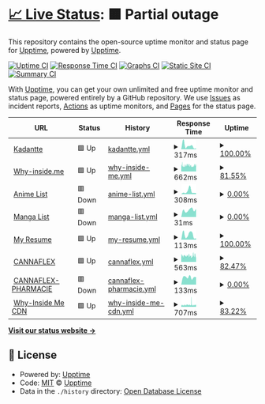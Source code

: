 # [📈 Live Status](https://demo.upptime.js.org): <!--live status--> **🟧 Partial outage**

This repository contains the open-source uptime monitor and status page for [Upptime](https://upptime.js.org), powered by [Upptime](https://github.com/upptime/upptime).

[![Uptime CI](https://github.com/Kadantte/candy-up/workflows/Uptime%20CI/badge.svg)](https://github.com/Kadantte/candy-up/actions?query=workflow%3A%22Uptime+CI%22)
[![Response Time CI](https://github.com/Kadantte/candy-up/workflows/Response%20Time%20CI/badge.svg)](https://github.com/Kadantte/candy-up/actions?query=workflow%3A%22Response+Time+CI%22)
[![Graphs CI](https://github.com/Kadantte/candy-up/workflows/Graphs%20CI/badge.svg)](https://github.com/Kadantte/candy-up/actions?query=workflow%3A%22Graphs+CI%22)
[![Static Site CI](https://github.com/Kadantte/candy-up/workflows/Static%20Site%20CI/badge.svg)](https://github.com/Kadantte/candy-up/actions?query=workflow%3A%22Static+Site+CI%22)
[![Summary CI](https://github.com/Kadantte/candy-up/workflows/Summary%20CI/badge.svg)](https://github.com/Kadantte/candy-up/actions?query=workflow%3A%22Summary+CI%22)

With [Upptime](https://upptime.js.org), you can get your own unlimited and free uptime monitor and status page, powered entirely by a GitHub repository. We use [Issues](https://github.com/upptime/upptime/issues) as incident reports, [Actions](https://github.com/Kadantte/candy-up/actions) as uptime monitors, and [Pages](https://demo.upptime.js.org) for the status page.

<!--start: status pages-->
<!-- This summary is generated by Upptime (https://github.com/upptime/upptime) -->
<!-- Do not edit this manually, your changes will be overwritten -->
<!-- prettier-ignore -->
| URL | Status | History | Response Time | Uptime |
| --- | ------ | ------- | ------------- | ------ |
| <img alt="" src="https://icons.duckduckgo.com/ip3/kadantte.moe.ico" height="13"> [Kadantte](https://kadantte.moe) | 🟩 Up | [kadantte.yml](https://github.com/Kadantte/candy-up/commits/HEAD/history/kadantte.yml) | <details><summary><img alt="Response time graph" src="./graphs/kadantte/response-time-week.png" height="20"> 317ms</summary><br><a href="https://status.kadantte.moe/history/kadantte"><img alt="Response time 288" src="https://img.shields.io/endpoint?url=https%3A%2F%2Fraw.githubusercontent.com%2FKadantte%2Fcandy-up%2FHEAD%2Fapi%2Fkadantte%2Fresponse-time.json"></a><br><a href="https://status.kadantte.moe/history/kadantte"><img alt="24-hour response time 81" src="https://img.shields.io/endpoint?url=https%3A%2F%2Fraw.githubusercontent.com%2FKadantte%2Fcandy-up%2FHEAD%2Fapi%2Fkadantte%2Fresponse-time-day.json"></a><br><a href="https://status.kadantte.moe/history/kadantte"><img alt="7-day response time 317" src="https://img.shields.io/endpoint?url=https%3A%2F%2Fraw.githubusercontent.com%2FKadantte%2Fcandy-up%2FHEAD%2Fapi%2Fkadantte%2Fresponse-time-week.json"></a><br><a href="https://status.kadantte.moe/history/kadantte"><img alt="30-day response time 285" src="https://img.shields.io/endpoint?url=https%3A%2F%2Fraw.githubusercontent.com%2FKadantte%2Fcandy-up%2FHEAD%2Fapi%2Fkadantte%2Fresponse-time-month.json"></a><br><a href="https://status.kadantte.moe/history/kadantte"><img alt="1-year response time 291" src="https://img.shields.io/endpoint?url=https%3A%2F%2Fraw.githubusercontent.com%2FKadantte%2Fcandy-up%2FHEAD%2Fapi%2Fkadantte%2Fresponse-time-year.json"></a></details> | <details><summary><a href="https://status.kadantte.moe/history/kadantte">100.00%</a></summary><a href="https://status.kadantte.moe/history/kadantte"><img alt="All-time uptime 99.91%" src="https://img.shields.io/endpoint?url=https%3A%2F%2Fraw.githubusercontent.com%2FKadantte%2Fcandy-up%2FHEAD%2Fapi%2Fkadantte%2Fuptime.json"></a><br><a href="https://status.kadantte.moe/history/kadantte"><img alt="24-hour uptime 100.00%" src="https://img.shields.io/endpoint?url=https%3A%2F%2Fraw.githubusercontent.com%2FKadantte%2Fcandy-up%2FHEAD%2Fapi%2Fkadantte%2Fuptime-day.json"></a><br><a href="https://status.kadantte.moe/history/kadantte"><img alt="7-day uptime 100.00%" src="https://img.shields.io/endpoint?url=https%3A%2F%2Fraw.githubusercontent.com%2FKadantte%2Fcandy-up%2FHEAD%2Fapi%2Fkadantte%2Fuptime-week.json"></a><br><a href="https://status.kadantte.moe/history/kadantte"><img alt="30-day uptime 100.00%" src="https://img.shields.io/endpoint?url=https%3A%2F%2Fraw.githubusercontent.com%2FKadantte%2Fcandy-up%2FHEAD%2Fapi%2Fkadantte%2Fuptime-month.json"></a><br><a href="https://status.kadantte.moe/history/kadantte"><img alt="1-year uptime 99.94%" src="https://img.shields.io/endpoint?url=https%3A%2F%2Fraw.githubusercontent.com%2FKadantte%2Fcandy-up%2FHEAD%2Fapi%2Fkadantte%2Fuptime-year.json"></a></details>
| <img alt="" src="https://icons.duckduckgo.com/ip3/cdn.why-inside.me.ico" height="13"> [Why-inside.me](https://cdn.why-inside.me) | 🟩 Up | [why-inside-me.yml](https://github.com/Kadantte/candy-up/commits/HEAD/history/why-inside-me.yml) | <details><summary><img alt="Response time graph" src="./graphs/why-inside-me/response-time-week.png" height="20"> 662ms</summary><br><a href="https://status.kadantte.moe/history/why-inside-me"><img alt="Response time 1026" src="https://img.shields.io/endpoint?url=https%3A%2F%2Fraw.githubusercontent.com%2FKadantte%2Fcandy-up%2FHEAD%2Fapi%2Fwhy-inside-me%2Fresponse-time.json"></a><br><a href="https://status.kadantte.moe/history/why-inside-me"><img alt="24-hour response time 647" src="https://img.shields.io/endpoint?url=https%3A%2F%2Fraw.githubusercontent.com%2FKadantte%2Fcandy-up%2FHEAD%2Fapi%2Fwhy-inside-me%2Fresponse-time-day.json"></a><br><a href="https://status.kadantte.moe/history/why-inside-me"><img alt="7-day response time 662" src="https://img.shields.io/endpoint?url=https%3A%2F%2Fraw.githubusercontent.com%2FKadantte%2Fcandy-up%2FHEAD%2Fapi%2Fwhy-inside-me%2Fresponse-time-week.json"></a><br><a href="https://status.kadantte.moe/history/why-inside-me"><img alt="30-day response time 677" src="https://img.shields.io/endpoint?url=https%3A%2F%2Fraw.githubusercontent.com%2FKadantte%2Fcandy-up%2FHEAD%2Fapi%2Fwhy-inside-me%2Fresponse-time-month.json"></a><br><a href="https://status.kadantte.moe/history/why-inside-me"><img alt="1-year response time 703" src="https://img.shields.io/endpoint?url=https%3A%2F%2Fraw.githubusercontent.com%2FKadantte%2Fcandy-up%2FHEAD%2Fapi%2Fwhy-inside-me%2Fresponse-time-year.json"></a></details> | <details><summary><a href="https://status.kadantte.moe/history/why-inside-me">81.55%</a></summary><a href="https://status.kadantte.moe/history/why-inside-me"><img alt="All-time uptime 92.64%" src="https://img.shields.io/endpoint?url=https%3A%2F%2Fraw.githubusercontent.com%2FKadantte%2Fcandy-up%2FHEAD%2Fapi%2Fwhy-inside-me%2Fuptime.json"></a><br><a href="https://status.kadantte.moe/history/why-inside-me"><img alt="24-hour uptime 39.96%" src="https://img.shields.io/endpoint?url=https%3A%2F%2Fraw.githubusercontent.com%2FKadantte%2Fcandy-up%2FHEAD%2Fapi%2Fwhy-inside-me%2Fuptime-day.json"></a><br><a href="https://status.kadantte.moe/history/why-inside-me"><img alt="7-day uptime 81.55%" src="https://img.shields.io/endpoint?url=https%3A%2F%2Fraw.githubusercontent.com%2FKadantte%2Fcandy-up%2FHEAD%2Fapi%2Fwhy-inside-me%2Fuptime-week.json"></a><br><a href="https://status.kadantte.moe/history/why-inside-me"><img alt="30-day uptime 93.59%" src="https://img.shields.io/endpoint?url=https%3A%2F%2Fraw.githubusercontent.com%2FKadantte%2Fcandy-up%2FHEAD%2Fapi%2Fwhy-inside-me%2Fuptime-month.json"></a><br><a href="https://status.kadantte.moe/history/why-inside-me"><img alt="1-year uptime 98.17%" src="https://img.shields.io/endpoint?url=https%3A%2F%2Fraw.githubusercontent.com%2FKadantte%2Fcandy-up%2FHEAD%2Fapi%2Fwhy-inside-me%2Fuptime-year.json"></a></details>
| <img alt="" src="https://icons.duckduckgo.com/ip3/list.kadantte.moe.ico" height="13"> [Anime List](https://list.kadantte.moe) | 🟥 Down | [anime-list.yml](https://github.com/Kadantte/candy-up/commits/HEAD/history/anime-list.yml) | <details><summary><img alt="Response time graph" src="./graphs/anime-list/response-time-week.png" height="20"> 308ms</summary><br><a href="https://status.kadantte.moe/history/anime-list"><img alt="Response time 2191" src="https://img.shields.io/endpoint?url=https%3A%2F%2Fraw.githubusercontent.com%2FKadantte%2Fcandy-up%2FHEAD%2Fapi%2Fanime-list%2Fresponse-time.json"></a><br><a href="https://status.kadantte.moe/history/anime-list"><img alt="24-hour response time 130" src="https://img.shields.io/endpoint?url=https%3A%2F%2Fraw.githubusercontent.com%2FKadantte%2Fcandy-up%2FHEAD%2Fapi%2Fanime-list%2Fresponse-time-day.json"></a><br><a href="https://status.kadantte.moe/history/anime-list"><img alt="7-day response time 308" src="https://img.shields.io/endpoint?url=https%3A%2F%2Fraw.githubusercontent.com%2FKadantte%2Fcandy-up%2FHEAD%2Fapi%2Fanime-list%2Fresponse-time-week.json"></a><br><a href="https://status.kadantte.moe/history/anime-list"><img alt="30-day response time 273" src="https://img.shields.io/endpoint?url=https%3A%2F%2Fraw.githubusercontent.com%2FKadantte%2Fcandy-up%2FHEAD%2Fapi%2Fanime-list%2Fresponse-time-month.json"></a><br><a href="https://status.kadantte.moe/history/anime-list"><img alt="1-year response time 2324" src="https://img.shields.io/endpoint?url=https%3A%2F%2Fraw.githubusercontent.com%2FKadantte%2Fcandy-up%2FHEAD%2Fapi%2Fanime-list%2Fresponse-time-year.json"></a></details> | <details><summary><a href="https://status.kadantte.moe/history/anime-list">0.00%</a></summary><a href="https://status.kadantte.moe/history/anime-list"><img alt="All-time uptime 97.71%" src="https://img.shields.io/endpoint?url=https%3A%2F%2Fraw.githubusercontent.com%2FKadantte%2Fcandy-up%2FHEAD%2Fapi%2Fanime-list%2Fuptime.json"></a><br><a href="https://status.kadantte.moe/history/anime-list"><img alt="24-hour uptime 0.00%" src="https://img.shields.io/endpoint?url=https%3A%2F%2Fraw.githubusercontent.com%2FKadantte%2Fcandy-up%2FHEAD%2Fapi%2Fanime-list%2Fuptime-day.json"></a><br><a href="https://status.kadantte.moe/history/anime-list"><img alt="7-day uptime 0.00%" src="https://img.shields.io/endpoint?url=https%3A%2F%2Fraw.githubusercontent.com%2FKadantte%2Fcandy-up%2FHEAD%2Fapi%2Fanime-list%2Fuptime-week.json"></a><br><a href="https://status.kadantte.moe/history/anime-list"><img alt="30-day uptime 14.14%" src="https://img.shields.io/endpoint?url=https%3A%2F%2Fraw.githubusercontent.com%2FKadantte%2Fcandy-up%2FHEAD%2Fapi%2Fanime-list%2Fuptime-month.json"></a><br><a href="https://status.kadantte.moe/history/anime-list"><img alt="1-year uptime 92.77%" src="https://img.shields.io/endpoint?url=https%3A%2F%2Fraw.githubusercontent.com%2FKadantte%2Fcandy-up%2FHEAD%2Fapi%2Fanime-list%2Fuptime-year.json"></a></details>
| <img alt="" src="https://icons.duckduckgo.com/ip3/list.kadantte.moe.ico" height="13"> [Manga List](https://list.kadantte.moe/?type=manga) | 🟥 Down | [manga-list.yml](https://github.com/Kadantte/candy-up/commits/HEAD/history/manga-list.yml) | <details><summary><img alt="Response time graph" src="./graphs/manga-list/response-time-week.png" height="20"> 31ms</summary><br><a href="https://status.kadantte.moe/history/manga-list"><img alt="Response time 1010" src="https://img.shields.io/endpoint?url=https%3A%2F%2Fraw.githubusercontent.com%2FKadantte%2Fcandy-up%2FHEAD%2Fapi%2Fmanga-list%2Fresponse-time.json"></a><br><a href="https://status.kadantte.moe/history/manga-list"><img alt="24-hour response time 36" src="https://img.shields.io/endpoint?url=https%3A%2F%2Fraw.githubusercontent.com%2FKadantte%2Fcandy-up%2FHEAD%2Fapi%2Fmanga-list%2Fresponse-time-day.json"></a><br><a href="https://status.kadantte.moe/history/manga-list"><img alt="7-day response time 31" src="https://img.shields.io/endpoint?url=https%3A%2F%2Fraw.githubusercontent.com%2FKadantte%2Fcandy-up%2FHEAD%2Fapi%2Fmanga-list%2Fresponse-time-week.json"></a><br><a href="https://status.kadantte.moe/history/manga-list"><img alt="30-day response time 36" src="https://img.shields.io/endpoint?url=https%3A%2F%2Fraw.githubusercontent.com%2FKadantte%2Fcandy-up%2FHEAD%2Fapi%2Fmanga-list%2Fresponse-time-month.json"></a><br><a href="https://status.kadantte.moe/history/manga-list"><img alt="1-year response time 958" src="https://img.shields.io/endpoint?url=https%3A%2F%2Fraw.githubusercontent.com%2FKadantte%2Fcandy-up%2FHEAD%2Fapi%2Fmanga-list%2Fresponse-time-year.json"></a></details> | <details><summary><a href="https://status.kadantte.moe/history/manga-list">0.00%</a></summary><a href="https://status.kadantte.moe/history/manga-list"><img alt="All-time uptime 97.75%" src="https://img.shields.io/endpoint?url=https%3A%2F%2Fraw.githubusercontent.com%2FKadantte%2Fcandy-up%2FHEAD%2Fapi%2Fmanga-list%2Fuptime.json"></a><br><a href="https://status.kadantte.moe/history/manga-list"><img alt="24-hour uptime 0.00%" src="https://img.shields.io/endpoint?url=https%3A%2F%2Fraw.githubusercontent.com%2FKadantte%2Fcandy-up%2FHEAD%2Fapi%2Fmanga-list%2Fuptime-day.json"></a><br><a href="https://status.kadantte.moe/history/manga-list"><img alt="7-day uptime 0.00%" src="https://img.shields.io/endpoint?url=https%3A%2F%2Fraw.githubusercontent.com%2FKadantte%2Fcandy-up%2FHEAD%2Fapi%2Fmanga-list%2Fuptime-week.json"></a><br><a href="https://status.kadantte.moe/history/manga-list"><img alt="30-day uptime 14.14%" src="https://img.shields.io/endpoint?url=https%3A%2F%2Fraw.githubusercontent.com%2FKadantte%2Fcandy-up%2FHEAD%2Fapi%2Fmanga-list%2Fuptime-month.json"></a><br><a href="https://status.kadantte.moe/history/manga-list"><img alt="1-year uptime 92.78%" src="https://img.shields.io/endpoint?url=https%3A%2F%2Fraw.githubusercontent.com%2FKadantte%2Fcandy-up%2FHEAD%2Fapi%2Fmanga-list%2Fuptime-year.json"></a></details>
| <img alt="" src="https://icons.duckduckgo.com/ip3/kadantte.moe.ico" height="13"> [My Resume](https://kadantte.moe/cv/) | 🟩 Up | [my-resume.yml](https://github.com/Kadantte/candy-up/commits/HEAD/history/my-resume.yml) | <details><summary><img alt="Response time graph" src="./graphs/my-resume/response-time-week.png" height="20"> 113ms</summary><br><a href="https://status.kadantte.moe/history/my-resume"><img alt="Response time 85" src="https://img.shields.io/endpoint?url=https%3A%2F%2Fraw.githubusercontent.com%2FKadantte%2Fcandy-up%2FHEAD%2Fapi%2Fmy-resume%2Fresponse-time.json"></a><br><a href="https://status.kadantte.moe/history/my-resume"><img alt="24-hour response time 33" src="https://img.shields.io/endpoint?url=https%3A%2F%2Fraw.githubusercontent.com%2FKadantte%2Fcandy-up%2FHEAD%2Fapi%2Fmy-resume%2Fresponse-time-day.json"></a><br><a href="https://status.kadantte.moe/history/my-resume"><img alt="7-day response time 113" src="https://img.shields.io/endpoint?url=https%3A%2F%2Fraw.githubusercontent.com%2FKadantte%2Fcandy-up%2FHEAD%2Fapi%2Fmy-resume%2Fresponse-time-week.json"></a><br><a href="https://status.kadantte.moe/history/my-resume"><img alt="30-day response time 113" src="https://img.shields.io/endpoint?url=https%3A%2F%2Fraw.githubusercontent.com%2FKadantte%2Fcandy-up%2FHEAD%2Fapi%2Fmy-resume%2Fresponse-time-month.json"></a><br><a href="https://status.kadantte.moe/history/my-resume"><img alt="1-year response time 86" src="https://img.shields.io/endpoint?url=https%3A%2F%2Fraw.githubusercontent.com%2FKadantte%2Fcandy-up%2FHEAD%2Fapi%2Fmy-resume%2Fresponse-time-year.json"></a></details> | <details><summary><a href="https://status.kadantte.moe/history/my-resume">100.00%</a></summary><a href="https://status.kadantte.moe/history/my-resume"><img alt="All-time uptime 99.85%" src="https://img.shields.io/endpoint?url=https%3A%2F%2Fraw.githubusercontent.com%2FKadantte%2Fcandy-up%2FHEAD%2Fapi%2Fmy-resume%2Fuptime.json"></a><br><a href="https://status.kadantte.moe/history/my-resume"><img alt="24-hour uptime 100.00%" src="https://img.shields.io/endpoint?url=https%3A%2F%2Fraw.githubusercontent.com%2FKadantte%2Fcandy-up%2FHEAD%2Fapi%2Fmy-resume%2Fuptime-day.json"></a><br><a href="https://status.kadantte.moe/history/my-resume"><img alt="7-day uptime 100.00%" src="https://img.shields.io/endpoint?url=https%3A%2F%2Fraw.githubusercontent.com%2FKadantte%2Fcandy-up%2FHEAD%2Fapi%2Fmy-resume%2Fuptime-week.json"></a><br><a href="https://status.kadantte.moe/history/my-resume"><img alt="30-day uptime 100.00%" src="https://img.shields.io/endpoint?url=https%3A%2F%2Fraw.githubusercontent.com%2FKadantte%2Fcandy-up%2FHEAD%2Fapi%2Fmy-resume%2Fuptime-month.json"></a><br><a href="https://status.kadantte.moe/history/my-resume"><img alt="1-year uptime 99.94%" src="https://img.shields.io/endpoint?url=https%3A%2F%2Fraw.githubusercontent.com%2FKadantte%2Fcandy-up%2FHEAD%2Fapi%2Fmy-resume%2Fuptime-year.json"></a></details>
| <img alt="" src="https://icons.duckduckgo.com/ip3/cannaflex.ma.ico" height="13"> [CANNAFLEX](https://cannaflex.ma) | 🟩 Up | [cannaflex.yml](https://github.com/Kadantte/candy-up/commits/HEAD/history/cannaflex.yml) | <details><summary><img alt="Response time graph" src="./graphs/cannaflex/response-time-week.png" height="20"> 563ms</summary><br><a href="https://status.kadantte.moe/history/cannaflex"><img alt="Response time 762" src="https://img.shields.io/endpoint?url=https%3A%2F%2Fraw.githubusercontent.com%2FKadantte%2Fcandy-up%2FHEAD%2Fapi%2Fcannaflex%2Fresponse-time.json"></a><br><a href="https://status.kadantte.moe/history/cannaflex"><img alt="24-hour response time 590" src="https://img.shields.io/endpoint?url=https%3A%2F%2Fraw.githubusercontent.com%2FKadantte%2Fcandy-up%2FHEAD%2Fapi%2Fcannaflex%2Fresponse-time-day.json"></a><br><a href="https://status.kadantte.moe/history/cannaflex"><img alt="7-day response time 563" src="https://img.shields.io/endpoint?url=https%3A%2F%2Fraw.githubusercontent.com%2FKadantte%2Fcandy-up%2FHEAD%2Fapi%2Fcannaflex%2Fresponse-time-week.json"></a><br><a href="https://status.kadantte.moe/history/cannaflex"><img alt="30-day response time 564" src="https://img.shields.io/endpoint?url=https%3A%2F%2Fraw.githubusercontent.com%2FKadantte%2Fcandy-up%2FHEAD%2Fapi%2Fcannaflex%2Fresponse-time-month.json"></a><br><a href="https://status.kadantte.moe/history/cannaflex"><img alt="1-year response time 762" src="https://img.shields.io/endpoint?url=https%3A%2F%2Fraw.githubusercontent.com%2FKadantte%2Fcandy-up%2FHEAD%2Fapi%2Fcannaflex%2Fresponse-time-year.json"></a></details> | <details><summary><a href="https://status.kadantte.moe/history/cannaflex">82.47%</a></summary><a href="https://status.kadantte.moe/history/cannaflex"><img alt="All-time uptime 98.75%" src="https://img.shields.io/endpoint?url=https%3A%2F%2Fraw.githubusercontent.com%2FKadantte%2Fcandy-up%2FHEAD%2Fapi%2Fcannaflex%2Fuptime.json"></a><br><a href="https://status.kadantte.moe/history/cannaflex"><img alt="24-hour uptime 44.75%" src="https://img.shields.io/endpoint?url=https%3A%2F%2Fraw.githubusercontent.com%2FKadantte%2Fcandy-up%2FHEAD%2Fapi%2Fcannaflex%2Fuptime-day.json"></a><br><a href="https://status.kadantte.moe/history/cannaflex"><img alt="7-day uptime 82.47%" src="https://img.shields.io/endpoint?url=https%3A%2F%2Fraw.githubusercontent.com%2FKadantte%2Fcandy-up%2FHEAD%2Fapi%2Fcannaflex%2Fuptime-week.json"></a><br><a href="https://status.kadantte.moe/history/cannaflex"><img alt="30-day uptime 93.80%" src="https://img.shields.io/endpoint?url=https%3A%2F%2Fraw.githubusercontent.com%2FKadantte%2Fcandy-up%2FHEAD%2Fapi%2Fcannaflex%2Fuptime-month.json"></a><br><a href="https://status.kadantte.moe/history/cannaflex"><img alt="1-year uptime 98.75%" src="https://img.shields.io/endpoint?url=https%3A%2F%2Fraw.githubusercontent.com%2FKadantte%2Fcandy-up%2FHEAD%2Fapi%2Fcannaflex%2Fuptime-year.json"></a></details>
| <img alt="" src="https://icons.duckduckgo.com/ip3/cannaflexpharmacie.com.ico" height="13"> [CANNAFLEX-PHARMACIE](https://cannaflexpharmacie.com) | 🟥 Down | [cannaflex-pharmacie.yml](https://github.com/Kadantte/candy-up/commits/HEAD/history/cannaflex-pharmacie.yml) | <details><summary><img alt="Response time graph" src="./graphs/cannaflex-pharmacie/response-time-week.png" height="20"> 133ms</summary><br><a href="https://status.kadantte.moe/history/cannaflex-pharmacie"><img alt="Response time 1383" src="https://img.shields.io/endpoint?url=https%3A%2F%2Fraw.githubusercontent.com%2FKadantte%2Fcandy-up%2FHEAD%2Fapi%2Fcannaflex-pharmacie%2Fresponse-time.json"></a><br><a href="https://status.kadantte.moe/history/cannaflex-pharmacie"><img alt="24-hour response time 136" src="https://img.shields.io/endpoint?url=https%3A%2F%2Fraw.githubusercontent.com%2FKadantte%2Fcandy-up%2FHEAD%2Fapi%2Fcannaflex-pharmacie%2Fresponse-time-day.json"></a><br><a href="https://status.kadantte.moe/history/cannaflex-pharmacie"><img alt="7-day response time 133" src="https://img.shields.io/endpoint?url=https%3A%2F%2Fraw.githubusercontent.com%2FKadantte%2Fcandy-up%2FHEAD%2Fapi%2Fcannaflex-pharmacie%2Fresponse-time-week.json"></a><br><a href="https://status.kadantte.moe/history/cannaflex-pharmacie"><img alt="30-day response time 130" src="https://img.shields.io/endpoint?url=https%3A%2F%2Fraw.githubusercontent.com%2FKadantte%2Fcandy-up%2FHEAD%2Fapi%2Fcannaflex-pharmacie%2Fresponse-time-month.json"></a><br><a href="https://status.kadantte.moe/history/cannaflex-pharmacie"><img alt="1-year response time 1383" src="https://img.shields.io/endpoint?url=https%3A%2F%2Fraw.githubusercontent.com%2FKadantte%2Fcandy-up%2FHEAD%2Fapi%2Fcannaflex-pharmacie%2Fresponse-time-year.json"></a></details> | <details><summary><a href="https://status.kadantte.moe/history/cannaflex-pharmacie">0.00%</a></summary><a href="https://status.kadantte.moe/history/cannaflex-pharmacie"><img alt="All-time uptime 86.41%" src="https://img.shields.io/endpoint?url=https%3A%2F%2Fraw.githubusercontent.com%2FKadantte%2Fcandy-up%2FHEAD%2Fapi%2Fcannaflex-pharmacie%2Fuptime.json"></a><br><a href="https://status.kadantte.moe/history/cannaflex-pharmacie"><img alt="24-hour uptime 0.00%" src="https://img.shields.io/endpoint?url=https%3A%2F%2Fraw.githubusercontent.com%2FKadantte%2Fcandy-up%2FHEAD%2Fapi%2Fcannaflex-pharmacie%2Fuptime-day.json"></a><br><a href="https://status.kadantte.moe/history/cannaflex-pharmacie"><img alt="7-day uptime 0.00%" src="https://img.shields.io/endpoint?url=https%3A%2F%2Fraw.githubusercontent.com%2FKadantte%2Fcandy-up%2FHEAD%2Fapi%2Fcannaflex-pharmacie%2Fuptime-week.json"></a><br><a href="https://status.kadantte.moe/history/cannaflex-pharmacie"><img alt="30-day uptime 14.14%" src="https://img.shields.io/endpoint?url=https%3A%2F%2Fraw.githubusercontent.com%2FKadantte%2Fcandy-up%2FHEAD%2Fapi%2Fcannaflex-pharmacie%2Fuptime-month.json"></a><br><a href="https://status.kadantte.moe/history/cannaflex-pharmacie"><img alt="1-year uptime 86.41%" src="https://img.shields.io/endpoint?url=https%3A%2F%2Fraw.githubusercontent.com%2FKadantte%2Fcandy-up%2FHEAD%2Fapi%2Fcannaflex-pharmacie%2Fuptime-year.json"></a></details>
| <img alt="" src="https://icons.duckduckgo.com/ip3/cdn.why-inside.me.ico" height="13"> [Why-Inside Me CDN](https://cdn.why-inside.me) | 🟩 Up | [why-inside-me-cdn.yml](https://github.com/Kadantte/candy-up/commits/HEAD/history/why-inside-me-cdn.yml) | <details><summary><img alt="Response time graph" src="./graphs/why-inside-me-cdn/response-time-week.png" height="20"> 707ms</summary><br><a href="https://status.kadantte.moe/history/why-inside-me-cdn"><img alt="Response time 690" src="https://img.shields.io/endpoint?url=https%3A%2F%2Fraw.githubusercontent.com%2FKadantte%2Fcandy-up%2FHEAD%2Fapi%2Fwhy-inside-me-cdn%2Fresponse-time.json"></a><br><a href="https://status.kadantte.moe/history/why-inside-me-cdn"><img alt="24-hour response time 629" src="https://img.shields.io/endpoint?url=https%3A%2F%2Fraw.githubusercontent.com%2FKadantte%2Fcandy-up%2FHEAD%2Fapi%2Fwhy-inside-me-cdn%2Fresponse-time-day.json"></a><br><a href="https://status.kadantte.moe/history/why-inside-me-cdn"><img alt="7-day response time 707" src="https://img.shields.io/endpoint?url=https%3A%2F%2Fraw.githubusercontent.com%2FKadantte%2Fcandy-up%2FHEAD%2Fapi%2Fwhy-inside-me-cdn%2Fresponse-time-week.json"></a><br><a href="https://status.kadantte.moe/history/why-inside-me-cdn"><img alt="30-day response time 685" src="https://img.shields.io/endpoint?url=https%3A%2F%2Fraw.githubusercontent.com%2FKadantte%2Fcandy-up%2FHEAD%2Fapi%2Fwhy-inside-me-cdn%2Fresponse-time-month.json"></a><br><a href="https://status.kadantte.moe/history/why-inside-me-cdn"><img alt="1-year response time 690" src="https://img.shields.io/endpoint?url=https%3A%2F%2Fraw.githubusercontent.com%2FKadantte%2Fcandy-up%2FHEAD%2Fapi%2Fwhy-inside-me-cdn%2Fresponse-time-year.json"></a></details> | <details><summary><a href="https://status.kadantte.moe/history/why-inside-me-cdn">83.22%</a></summary><a href="https://status.kadantte.moe/history/why-inside-me-cdn"><img alt="All-time uptime 98.93%" src="https://img.shields.io/endpoint?url=https%3A%2F%2Fraw.githubusercontent.com%2FKadantte%2Fcandy-up%2FHEAD%2Fapi%2Fwhy-inside-me-cdn%2Fuptime.json"></a><br><a href="https://status.kadantte.moe/history/why-inside-me-cdn"><img alt="24-hour uptime 47.29%" src="https://img.shields.io/endpoint?url=https%3A%2F%2Fraw.githubusercontent.com%2FKadantte%2Fcandy-up%2FHEAD%2Fapi%2Fwhy-inside-me-cdn%2Fuptime-day.json"></a><br><a href="https://status.kadantte.moe/history/why-inside-me-cdn"><img alt="7-day uptime 83.22%" src="https://img.shields.io/endpoint?url=https%3A%2F%2Fraw.githubusercontent.com%2FKadantte%2Fcandy-up%2FHEAD%2Fapi%2Fwhy-inside-me-cdn%2Fuptime-week.json"></a><br><a href="https://status.kadantte.moe/history/why-inside-me-cdn"><img alt="30-day uptime 93.98%" src="https://img.shields.io/endpoint?url=https%3A%2F%2Fraw.githubusercontent.com%2FKadantte%2Fcandy-up%2FHEAD%2Fapi%2Fwhy-inside-me-cdn%2Fuptime-month.json"></a><br><a href="https://status.kadantte.moe/history/why-inside-me-cdn"><img alt="1-year uptime 98.93%" src="https://img.shields.io/endpoint?url=https%3A%2F%2Fraw.githubusercontent.com%2FKadantte%2Fcandy-up%2FHEAD%2Fapi%2Fwhy-inside-me-cdn%2Fuptime-year.json"></a></details>

<!--end: status pages-->

[**Visit our status website →**](https://demo.upptime.js.org)

## 📄 License

- Powered by: [Upptime](https://github.com/upptime/upptime)
- Code: [MIT](./LICENSE) © [Upptime](https://upptime.js.org)
- Data in the `./history` directory: [Open Database License](https://opendatacommons.org/licenses/odbl/1-0/)
